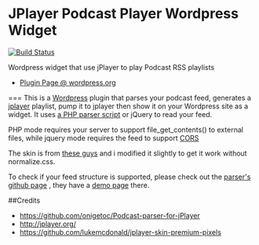 JPlayer Podcast Player Wordpress Widget
==================================================================================================================================================================================================================================================================================================================================================================================================================

[![Build Status](https://travis-ci.org/ycfreeman/jplayer-podcast-wordpress-widget.svg?branch=master)](https://travis-ci.org/ycfreeman/jplayer-podcast-wordpress-widget)

Wordpress widget that use jPlayer to play Podcast RSS playlists

* [Plugin Page @ wordpress.org](https://wordpress.org/plugins/podcast-player-widget/)

===
This is a [Wordpress](https://wordpress.org/) plugin that parses your podcast feed, generates a [jplayer](http://jplayer.org/) playlist, pump it to jplayer then show it on your Wordpress site as a widget. It uses [a PHP parser script](https://github.com/onigetoc/Podcast-parser-for-jPlayer) or jQuery to read your feed.

PHP mode requires your server to support file_get_contents() to external files, while jquery mode requires the feed to support [CORS](https://en.wikipedia.org/wiki/Cross-origin_resource_sharing)

The skin is from [these guys](https://github.com/lukemcdonald/jplayer-skin-premium-pixels) and i modified it slightly to get it work without normalize.css.

To check if your feed structure is supported, please check out the [parser's github page](https://github.com/onigetoc/Podcast-parser-for-jPlayer) , they have a [demo page](http://scripts.toolurl.com/audio/Podcast-parser-for-jPlayer/demo.html) there.

##Credits
* https://github.com/onigetoc/Podcast-parser-for-jPlayer
* http://jplayer.org/
* https://github.com/lukemcdonald/jplayer-skin-premium-pixels
